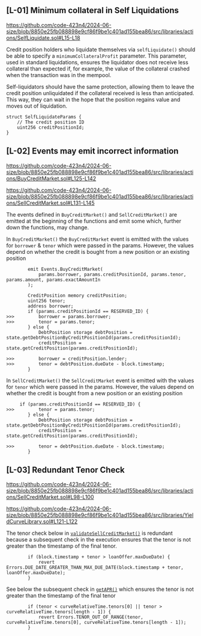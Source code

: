 ## [L-01] Minimum collateral in Self Liquidations

https://github.com/code-423n4/2024-06-size/blob/8850e25fb088898e9cf86f9be1c401ad155bea86/src/libraries/actions/SelfLiquidate.sol#L15-L18

Credit position holders who liquidate themselves via `selfLiquidate()` should be able to specify a `minimumCollateralProfit` parameter. This parameter, used in standard liquidations, ensures the liquidator does not receive less collateral than expected if, for example, the value of the collateral crashed when the transaction was in the mempool.

Self-liquidators should have the same protection, allowing them to leave the credit position unliquidated if the collateral received is less than anticipated. This way, they can wait in the hope that the position regains value and moves out of liquidation.

```
struct SelfLiquidateParams {
    // The credit position ID
    uint256 creditPositionId;
}
```

## [L-02] Events may emit incorrect information

https://github.com/code-423n4/2024-06-size/blob/8850e25fb088898e9cf86f9be1c401ad155bea86/src/libraries/actions/BuyCreditMarket.sol#L125-L142

https://github.com/code-423n4/2024-06-size/blob/8850e25fb088898e9cf86f9be1c401ad155bea86/src/libraries/actions/SellCreditMarket.sol#L131-L145

The events defined in `BuyCreditMarket()` and `SellCreditMarket()` are emitted at the beginning of the functions and emit some which, further down the functions, may change.

In `BuyCreditMarket()` the `BuyCreditMarket` event is emitted with the values for `borrower` & `tenor` which were passed in the params. However, the values depend on whether the credit is bought from a new position or an existing position

```
        emit Events.BuyCreditMarket(
            params.borrower, params.creditPositionId, params.tenor, params.amount, params.exactAmountIn
        );

        CreditPosition memory creditPosition;
        uint256 tenor;
        address borrower;
        if (params.creditPositionId == RESERVED_ID) {
>>>         borrower = params.borrower;
>>>         tenor = params.tenor;
        } else {
            DebtPosition storage debtPosition = state.getDebtPositionByCreditPositionId(params.creditPositionId);
            creditPosition = state.getCreditPosition(params.creditPositionId);

>>>         borrower = creditPosition.lender;
>>>         tenor = debtPosition.dueDate - block.timestamp;
        }
```

In `SellCreditMarket()` the `SellCreditMarket` event is emitted with the values for `tenor` which were passed in the params. However, the values depend on whether the credit is bought from a new position or an existing position

```
     if (params.creditPositionId == RESERVED_ID) {
>>>         tenor = params.tenor;
        } else {
            DebtPosition storage debtPosition = state.getDebtPositionByCreditPositionId(params.creditPositionId);
            creditPosition = state.getCreditPosition(params.creditPositionId);

>>>         tenor = debtPosition.dueDate - block.timestamp;
        }
```

## [L-03] Redundant Tenor Check

https://github.com/code-423n4/2024-06-size/blob/8850e25fb088898e9cf86f9be1c401ad155bea86/src/libraries/actions/SellCreditMarket.sol#L98-L100

https://github.com/code-423n4/2024-06-size/blob/8850e25fb088898e9cf86f9be1c401ad155bea86/src/libraries/YieldCurveLibrary.sol#L121-L122

The tenor check below in [`validateSellCreditMarket()`](https://github.com/code-423n4/2024-06-size/blob/8850e25fb088898e9cf86f9be1c401ad155bea86/src/libraries/actions/SellCreditMarket.sol#L98-L100) is redundant because a subsequent check in the execution ensures that the tenor is not greater than the timestamp of the final tenor.

```
        if (block.timestamp + tenor > loanOffer.maxDueDate) {
            revert Errors.DUE_DATE_GREATER_THAN_MAX_DUE_DATE(block.timestamp + tenor, loanOffer.maxDueDate);
        }
```

See below the subsequent check in [`getAPR()`](https://github.com/code-423n4/2024-06-size/blob/8850e25fb088898e9cf86f9be1c401ad155bea86/src/libraries/YieldCurveLibrary.sol#L121-L122) which ensures the tenor is not greater than the timestamp of the final tenor

```
        if (tenor < curveRelativeTime.tenors[0] || tenor > curveRelativeTime.tenors[length - 1]) {
            revert Errors.TENOR_OUT_OF_RANGE(tenor, curveRelativeTime.tenors[0], curveRelativeTime.tenors[length - 1]);
        }
```